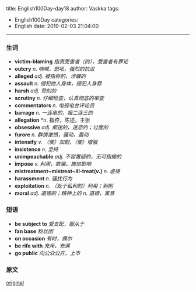 title: English100Day-day18
author: Vaskka
tags:
  - English100Day
categories:
  - English
date: 2019-02-03 21:04:00
---
### 生词

+ **victim-blaming** *指责受害者（的），受害者有罪论*
+ **outcry** *n. 呐喊，怒吼，强烈的抗议*
+ **alleged** *adj. 被指称的，涉嫌的*
+ **assault** *n. 侵犯他人身体，侵犯人身罪*
+ **harsh** *adj. 苛刻的*
+ **scrutiny** *n. 仔细检查，认真彻底的审查*
+ **commentators** *n. 电视电台评论员*
+ **barrage** *n. 一连串的，接二连三的*
+ **allegation** *n. 指控，陈述，主张
+ **obsessive** *adj. 痴迷的，迷恋的；过度的*
+ **furore** *n. 群情激愤，骚动，轰动*
+ **intensify** *v. （使）加剧，（使）增强*
+ **insistence** *n. 坚持*
+ **unimpeachable** *adj. 不容置疑的，无可指摘的*
+ **impose** *v. 利用，欺骗，施加影响*
+ **mistreatment~mistreat~ill-treat(v.)** *n. 虐待*
+ **harassment** *n. 骚扰行为*
+ **exploitation** *n. （处于私利的）利用；剥削*
+ **moral** *adj. 道德的；精神上的 n. 道德，寓意*

### 短语

+ **be subject to** *受支配，服从于*
+ **fan base** *粉丝团*
+ **on occasion** *有时，偶尔*
+ **be rife with** *充斥，充满*
+ **go public** *向公众公开，上市*

### 原文

[original]()



